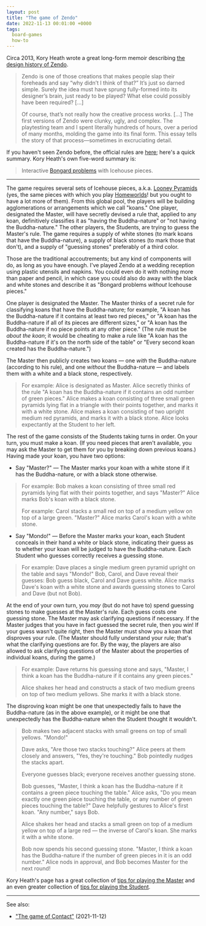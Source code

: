 ```yaml
---
layout: post
title: "The game of Zendo"
date: 2022-11-13 00:01:00 +0000
tags:
  board-games
  how-to
---
```


Circa 2013, Kory Heath wrote a great long-form memoir describing
[the design history of Zendo](http://www.koryheath.com/zendo/design-history/).

> Zendo is one of those creations that makes people slap their foreheads
> and say “why didn’t I think of that?” It’s just so darned simple. Surely
> the idea must have sprung fully-formed into its designer’s brain, just
> ready to be played? What else could possibly have been required? [...]
>
> Of course, that’s not really how the creative process works.
> [...]
> The first versions of Zendo were clunky, ugly, and complex.
> The playtesting team and I spent literally hundreds of hours,
> over a period of many months, molding the game into its final form.
> This essay tells the story of that process—sometimes in excruciating detail.

If you haven't seen Zendo before,
the official rules are [here](http://www.koryheath.com/zendo/);
here's a quick summary. Kory Heath's own five-word summary is:

> Interactive [Bongard problems](https://en.wikipedia.org/wiki/Bongard_problem) with Icehouse pieces.

----

The game requires several sets of Icehouse pieces, a.k.a. [Looney Pyramids](https://www.looneylabs.com/pyramids-home)
(yes, the same pieces with which you play [Homeworlds](/blog/tags/#homeworlds)! but you ought to have a lot more of them).
From this global pool, the players will be building agglomerations or
arrangements which we call "koans." One player, designated the Master,
will have secretly devised a rule that, applied to any koan, definitively
classifies it as "having the Buddha-nature" or "not having the Buddha-nature."
The other players, the Students, are trying to guess the Master's rule.
The game requires a supply of white stones (to mark koans that have the
Buddha-nature), a supply of black stones (to mark those that don't), and a
supply of "guessing stones" preferably of a third color.

Those are the traditional accoutrements; but any kind of components will do,
as long as you have enough. I've played Zendo at a wedding reception using
plastic utensils and napkins. You could even do it with nothing more than
paper and pencil, in which case you could also do away with the black and white
stones and describe it as "Bongard problems _without_ Icehouse pieces."

One player is designated the Master. The Master thinks of a secret rule
for classifying koans that have the Buddha-nature; for example,
"A koan has the Buddha-nature if it contains at least two red pieces," or
"A koan has the Buddha-nature if all of its pieces are different sizes," or
"A koan has the Buddha-nature if no piece points at any other piece."
(The rule must be _about the koan_; it would be cheating to make a rule like
"A koan has the Buddha-nature if it's on the north side of the table" or
"Every second koan created has the Buddha-nature.")

The Master then publicly creates two koans — one _with_ the Buddha-nature
(according to his rule), and one _without_ the Buddha-nature — and labels
them with a white and a black stone, respectively.

> For example: Alice is designated as Master. Alice secretly thinks
> of the rule "A koan has the Buddha-nature if it contains an odd number
> of green pieces."
> Alice makes a koan consisting of three small green pyramids lying flat
> in a triangle with their points together, and marks it with a white stone.
> Alice makes a koan consisting of two upright medium red pyramids,
> and marks it with a black stone.
> Alice looks expectantly at the Student to her left.

The rest of the game consists of the Students taking turns in order.
On your turn, you must make a koan. (If you need
pieces that aren't available, you may ask the Master to get them for you
by breaking down previous koans.) Having made your koan, you have two
options:

* Say "Master?" — The Master marks your koan with a white stone if it
    has the Buddha-nature, or with a black stone otherwise.

> For example: Bob makes a koan consisting of three small red pyramids lying
> flat with their points together, and says "Master?" Alice marks Bob's koan
> with a black stone.
>
> For example: Carol stacks a small red on top of a medium yellow on top of a
> large green. "Master?" Alice marks Carol's koan with a white stone.

* Say "Mondo!" — Before the Master marks your koan, each Student conceals
    in their hand a white or black stone, indicating their guess as to whether
    your koan will be judged to have the Buddha-nature. Each Student who guesses
    correctly receives a guessing stone.

> For example: Dave places a single medium green pyramid upright on the table
> and says "Mondo!" Bob, Carol, and Dave reveal their guesses: Bob guess black,
> Carol and Dave guess white. Alice marks Dave's koan with a white stone and
> awards guessing stones to Carol and Dave (but not Bob).

At the end of your own turn, you _may_ (but do not have to) spend guessing stones
to make guesses at the Master's rule. Each guess costs one guessing stone.
The Master may ask clarifying questions if necessary. If the Master judges that
you have in fact guessed the secret rule, then you win! If your guess wasn't
quite right, then the Master must show you a koan that disproves your rule.
(The Master should fully understand your rule; that's what the clarifying questions
are for. By the way, the players are also allowed to ask clarifying questions
of the Master about the properties of individual koans, during the game.)

> For example: Dave returns his guessing stone and says, "Master, I think a koan
> has the Buddha-nature if it contains any green pieces."
>
> Alice shakes her head and constructs a stack of two medium greens on top of
> two medium yellows. She marks it with a black stone.

The disproving koan might be one that unexpectedly fails to have the Buddha-nature
(as in the above example), or it might be one that unexpectedly has the Buddha-nature
when the Student thought it wouldn't.

> Bob makes two adjacent stacks with small greens on top of small yellows.
> "Mondo!"
>
> Dave asks, "Are those two stacks touching?" Alice peers at them closely and
> answers, "Yes, they're touching." Bob pointedly nudges the stacks apart.
>
> Everyone guesses black; everyone receives another guessing stone.
>
> Bob guesses, "Master, I think a koan has the Buddha-nature if it contains
> a green piece touching the table." Alice asks, "Do you mean exactly one green
> piece touching the table, or any number of green pieces touching the table?"
> Dave helpfully gestures to Alice's first koan. "Any number," says Bob.
>
> Alice shakes her head and stacks a small green on top of a medium yellow
> on top of a large red — the inverse of Carol's koan. She marks it with
> a white stone.
>
> Bob now spends his second guessing stone. "Master, I think a koan has the
> Buddha-nature if the number of green pieces in it is an odd number."
> Alice nods in approval, and Bob becomes Master for the next round!

Kory Heath's page has a great collection of
[tips for playing the Master](http://www.koryheath.com/zendo/tips-for-the-master/)
and an even greater collection of
[tips for playing the Student](http://www.koryheath.com/zendo/tips-for-the-student/).

----

See also:

* ["The game of Contact"](/blog/2021/11/12/contact/) (2021-11-12)
